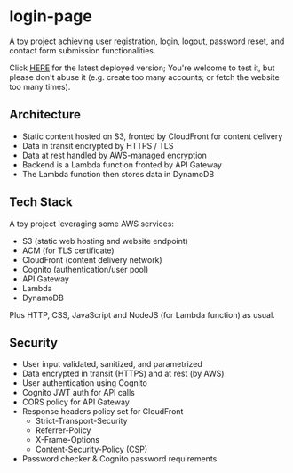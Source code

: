 # login-page

A toy project achieving user registration, login, logout, password reset, and contact form submission functionalities.

Click [HERE](https://login.leohong.dev/) for the latest deployed version; You're welcome to test it, but please don't abuse it (e.g. create too many accounts; or fetch the website too many times).

## Architecture

- Static content hosted on S3, fronted by CloudFront for content delivery
- Data in transit encrypted by HTTPS / TLS
- Data at rest handled by AWS-managed encryption
- Backend is a Lambda function fronted by API Gateway
- The Lambda function then stores data in DynamoDB

## Tech Stack

A toy project leveraging some AWS services:

- S3 (static web hosting and website endpoint)
- ACM (for TLS certificate)
- CloudFront (content delivery network)
- Cognito (authentication/user pool)
- API Gateway
- Lambda
- DynamoDB

Plus HTTP, CSS, JavaScript and NodeJS (for Lambda function) as usual.

## Security

- User input validated, sanitized, and parametrized
- Data encrypted in transit (HTTPS) and at rest (by AWS)
- User authentication using Cognito
- Cognito JWT auth for API calls
- CORS policy for API Gateway
- Response headers policy set for CloudFront
  - Strict-Transport-Security
  - Referrer-Policy
  - X-Frame-Options
  - Content-Security-Policy (CSP)
- Password checker & Cognito password requirements
